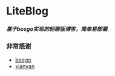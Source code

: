 # LiteBlog 
##### 基于beego实现的轻聊版博客，简单易部署.

### 非常感谢
  * [beego](https://github.com/astaxie/beego)
  * [xianyan](https://github.com/layui/xianyan/)
